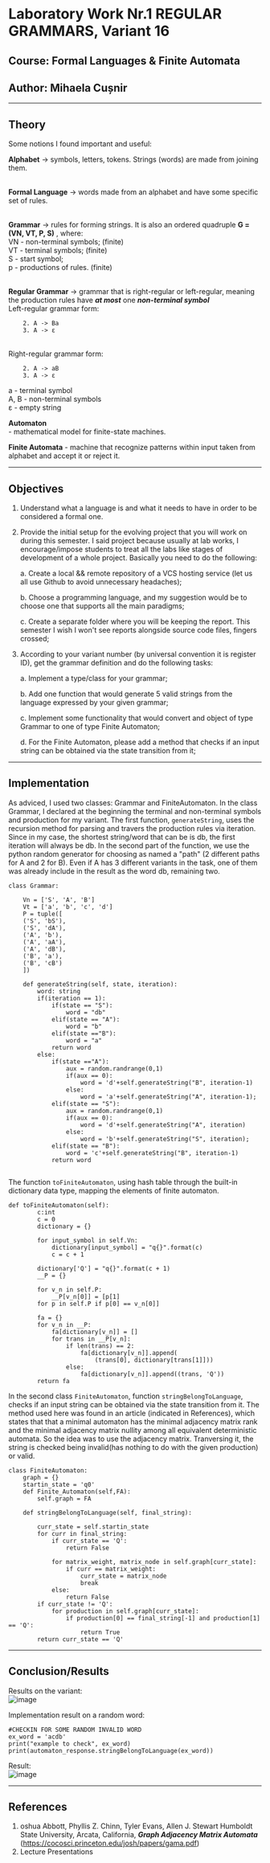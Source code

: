 # Laboratory Work Nr.1 REGULAR GRAMMARS, Variant 16
## Course: Formal Languages & Finite Automata
## Author: Mihaela Cușnir
****
## Theory
Some notions I found important and useful: <br>

**Alphabet** -> symbols, letters, tokens. Strings (words) are made from joining them.

<br>**Formal Language** -> words made from an alphabet and have some specific set of rules.

<br>**Grammar** -> rules for forming strings. It is also an ordered quadruple **G = (VN, VT, P, S)** , where: 
<br>
VN - non-terminal symbols; (finite)
<br>
VT - terminal symbols; (finite)
<br>
S - start symbol;
<br>
p - productions of rules. (finite)

<br>**Regular Grammar** -> grammar that is right-regular or left-regular, meaning the production rules have ***at most*** one ***non-terminal symbol***
<br>Left-regular grammar form:
``` 1. A -> a
    2. A -> Ba
    3. A -> ε
```
<br>Right-regular grammar form:
``` 1. A -> a
    2. A -> aB
    3. A -> ε
```
a - terminal symbol
<br>A, B - non-terminal symbols
<br>ε - empty string
<br>

**Automaton** <br> - mathematical model for finite-state machines.
<br>

**Finite Automata** - machine that recognize patterns within input taken from alphabet and accept it or reject it.

****
## Objectives

1. Understand what a language is and what it needs to have in order to be considered a formal one.

2. Provide the initial setup for the evolving project that you will work on during this semester. I said project because usually at lab works, I encourage/impose students to treat all the labs like stages of development of a whole project. Basically you need to do the following:

    a. Create a local && remote repository of a VCS hosting service (let us all use Github to avoid unnecessary headaches);

    b. Choose a programming language, and my suggestion would be to choose one that supports all the main paradigms;

    c. Create a separate folder where you will be keeping the report. This semester I wish I won't see reports alongside source code files, fingers crossed;

3. According to your variant number (by universal convention it is register ID), get the grammar definition and do the following tasks:

    a. Implement a type/class for your grammar;

    b. Add one function that would generate 5 valid strings from the language expressed by your given grammar;

    c. Implement some functionality that would convert and object of type Grammar to one of type Finite Automaton;

    d. For the Finite Automaton, please add a method that checks if an input string can be obtained via the state transition from it;
****
## Implementation
As adviced, I used two classes: Grammar and FiniteAutomaton. 
In the class Grammar, I declared at the beginning the terminal and non-terminal symbols and production for my variant. The first function, ```generateString```, uses the recursion method for parsing and travers the production rules via iteration. Since in my case, the shortest string/word that can be is db, the first iteration will always be db. In the second part of the function, we use the python random generator for choosing as named a "path" (2 different paths for A and 2 for B). Even if A has 3 different variants in the task, one of them was already include in the result as the word db, remaining two.
```
class Grammar:
    
    Vn = ['S', 'A', 'B']
    Vt = ['a', 'b', 'c', 'd']
    P = tuple([
    ('S', 'bS'),
    ('S', 'dA'),
    ('A', 'b'),
    ('A', 'aA'),
    ('A', 'dB'),
    ('B', 'a'),
    ('B', 'cB')
    ])

    def generateString(self, state, iteration):
        word: string 
        if(iteration == 1):
            if(state == "S"):
                word = "db"
            elif(state == "A"):
                word = "b"
            elif(state =="B"):
                word = "a"
            return word
        else:
            if(state =="A"):
                aux = random.randrange(0,1)
                if(aux == 0):
                    word = 'd'+self.generateString("B", iteration-1)
                else:
                    word = 'a'+self.generateString("A", iteration-1);  
            elif(state == "S"):
                aux = random.randrange(0,1)
                if(aux == 0):
                    word = 'd'+self.generateString("A", iteration)
                else:
                    word = 'b'+self.generateString("S", iteration);    
            elif(state == "B"):
                word = 'c'+self.generateString("B", iteration-1)
            return word
            
```
The function ```toFiniteAutomaton```, using hash table through the built-in dictionary data type, mapping the elements of finite automaton.
```
def toFiniteAutomaton(self):
        c:int
        c = 0
        dictionary = {}
        
        for input_symbol in self.Vn:
            dictionary[input_symbol] = "q{}".format(c)
            c = c + 1

        dictionary['Q'] = "q{}".format(c + 1)
        __P = {}

        for v_n in self.P:
            __P[v_n[0]] = [p[1]
        for p in self.P if p[0] == v_n[0]]
        
        fa = {}
        for v_n in __P:
            fa[dictionary[v_n]] = []
            for trans in __P[v_n]:
                if len(trans) == 2:
                    fa[dictionary[v_n]].append(
                        (trans[0], dictionary[trans[1]]))
                else:
                    fa[dictionary[v_n]].append((trans, 'Q'))
        return fa
```
In the second class ```FiniteAutomaton```, function ```stringBelongToLanguage```, checks if an input string can be obtained via the state transition from it. The method used here was found in an article (indicated in References), which states that that a minimal automaton has the minimal adjacency matrix rank and the minimal adjacency matrix nullity among all equivalent deterministic automata. So the idea was to use the adjacency matrix. Tranversing it, the string is checked being invalid(has nothing to do with the given production) or valid.
```
class FiniteAutomaton:
    graph = {}
    startin_state = 'q0'
    def Finite_Automaton(self,FA):
        self.graph = FA
        
    def stringBelongToLanguage(self, final_string):
        
        curr_state = self.startin_state
        for curr in final_string:
            if curr_state == 'Q':
                return False

            for matrix_weight, matrix_node in self.graph[curr_state]:
                if curr == matrix_weight:
                    curr_state = matrix_node
                    break
            else:
                return False
        if curr_state != 'Q':
            for production in self.graph[curr_state]:
                if production[0] == final_string[-1] and production[1] == 'Q':
                    return True
        return curr_state == 'Q'

```
****
## Conclusion/Results
Results on the variant: <br>
![image](https://user-images.githubusercontent.com/74179246/219882668-aca88b67-4c55-402d-9acd-e2fe9756664a.png)

Implementation result on a random word:
```
#CHECKIN FOR SOME RANDOM INVALID WORD
ex_word = 'acdb'
print("example to check", ex_word)
print(automaton_response.stringBelongToLanguage(ex_word))
```
Result:<br>
![image](https://user-images.githubusercontent.com/74179246/219882609-302398d3-6f4a-43c6-aeb3-fc9f87cd5e40.png)

****
## References
1. oshua Abbott, Phyllis Z. Chinn, Tyler Evans, Allen J. Stewart Humboldt State University, Arcata, California, ***Graph Adjacency Matrix Automata*** <br>
  (https://cocosci.princeton.edu/josh/papers/gama.pdf) <br>
2. Lecture Presentations
